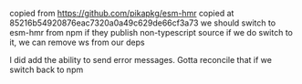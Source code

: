 copied from https://github.com/pikapkg/esm-hmr
copied at 85216b54920876eac7320a0a49c629de66cf3a73
we should switch to esm-hmr from npm if they publish non-typescript source
if we do switch to it, we can remove ws from our deps

I did add the ability to send error messages. Gotta reconcile that if we switch back to npm
